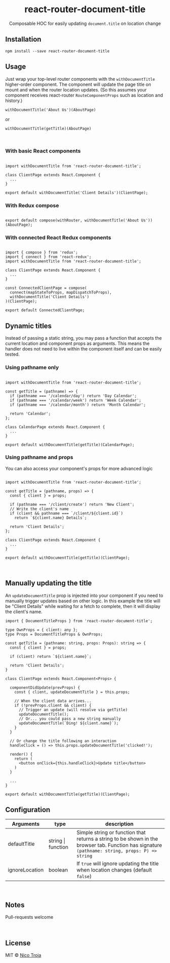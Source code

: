 <div align="center">
  <h1>react-router-document-title</h1>
  
  Composable HOC for easily updating `document.title` on location change
</div>

## Installation

```
npm install --save react-router-document-title
```

## Usage

Just wrap your top-level router components with the `withDocumentTitle` higher-order component. The component will update the page title on mount and when the router location updates. (So this assumes your component receives react-router `RouteComponentProps` such as location and history.)

```
withDocumentTitle('About Us')(AboutPage)
```

<span>or</span>

```
withDocumentTitle(getTitle)(AboutPage)
```

<p>&nbsp;</p>

### With basic React components

```JSX

import withDocumentTitle from 'react-router-document-title';

class ClientPage extends React.Component {
  ...
}

export default withDocumentTitle('Client Details')(ClientPage);

```

### With Redux compose

```JSX

export default compose(withRouter, withDocumentTitle('About Us'))(AboutPage);

```

### With connected React Redux components

```JSX

import { compose } from 'redux';
import { connect } from 'react-redux';
import withDocumentTitle from 'react-router-document-title';

class ClientPage extends React.Component {
  ...
}

const ConnectedClientPage = compose(
  connect(mapStateToProps, mapDispatchToProps),
  withDocumentTitle('Client Details')
)(ClientPage);

export default ConnectedClientPage;

```

## Dynamic titles

Instead of passing a static string, you may pass a function that accepts the current location and component props as arguments. This means the handler does not need to live within the component itself and can be easily tested.


### Using pathname only

```JSX

import withDocumentTitle from 'react-router-document-title';

const getTitle = (pathname) => {
  if (pathname === '/calendar/day') return 'Day Calendar';
  if (pathname === '/calendar/week') return 'Week Calendar';
  if (pathname === '/calendar/month') return 'Month Calendar';

  return 'Calendar';
};

class CalendarPage extends React.Component {
  ...
}

export default withDocumentTitle(getTitle)(CalendarPage);

```


### Using pathname and props

You can also access your component's props for more advanced logic

```JSX

import withDocumentTitle from 'react-router-document-title';

const getTitle = (pathname, props) => {
  const { client } = props;

  if (pathname === '/client/create') return 'New Client';
  // Write the client's name
  if (client && pathname === `/client/${client.id}`)
    return `${client.name} Details`;

  return 'Client Details';
};

class ClientPage extends React.Component {
  ...
}

export default withDocumentTitle(getTitle)(ClientPage);

```

<p>&nbsp;</p>

## Manually updating the title

An `updateDocumentTitle` prop is injected into your component if you need to manually trigger updates based on other logic. In this example the title will be "Client Details" while waiting for a fetch to complete, then it will display the client's name.

```JSX
import { DocumentTitleProps } from 'react-router-document-title';

type OwnProps = { client: any };
type Props = DocumentTitleProps & OwnProps;

const getTitle = (pathname: string, props: Props): string => {
  const { client } = props;

  if (client) return `${client.name}`;

  return 'Client Details';
}

class ClientPage extends React.Component<Props> {
  
  componentDidUpdate(prevProps) {
    const { client, updateDocumentTitle } = this.props;

    // When the client data arrives...
    if (!prevProps.client && client) {
      // Trigger an update (will resolve via getTitle)
      updateDocumentTitle();
      // Or... you could pass a new string manually
      updateDocumentTitle(`Ding! ${client.name}`);
    }
  }

  // Or change the title following an interaction
  handleClick = () => this.props.updateDocumentTitle('clicked!');

  render() {
    return (
      <button onClick={this.handleClick}>Update title</button>
    )
  }

  ...
}

export default withDocumentTitle(getTitle)(ClientPage);

```

## Configuration

| Arguments | type | description |
| --------- | ---- | ----------- |
| defaultTitle | string \| function | Simple string or function that returns a string to be shown in the browser tab. Function has signature `(pathname: string, props: P) => string` |
| ignoreLocation | boolean | If `true` will ignore updating the title when location changes (default `false`) |

<p>&nbsp;</p>

## Notes

Pull-requests welcome

<p>&nbsp;</p>

## License

MIT © [Nico Troia](https://nicotroia.com)
